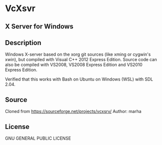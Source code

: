 # VcXsvr

X Server for Windows
-----------------------------------------------------------------------------------


Description
-----------------------------------------------------------------------------------
Windows X-server based on the xorg git sources (like xming or cygwin's xwin), but 
compiled with Visual C++ 2012 Express Edition. Source code can also be compiled with VS2008, 
VS2008 Express Edition and VS2010 Express Edition.

Verified that this works with Bash on Ubuntu on Windows (WSL) with SDL 2.04.  

Source
-----------------------------------------------------------------------------------
Cloned from https://sourceforge.net/projects/vcxsrv/
Author: marha

License
-----------------------------------------------------------------------------------
GNU GENERAL PUBLIC LICENSE





